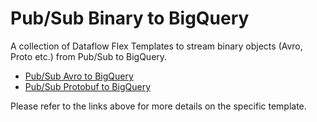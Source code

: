 # Pub/Sub Binary to BigQuery

A collection of Dataflow Flex Templates to stream binary objects (Avro, Proto
etc.) from Pub/Sub to BigQuery.

*   [Pub/Sub Avro to BigQuery](docs/PubSubAvroToBigQuery/README.md)
*   [Pub/Sub Protobuf to BigQuery](docs/PubSubProtoToBigQuery/README.md)

Please refer to the links above for more details on the specific template.

